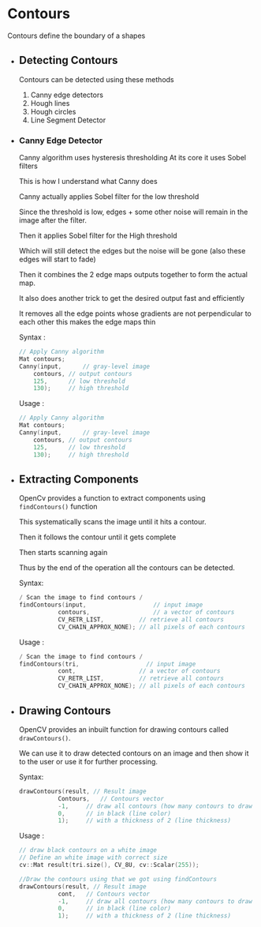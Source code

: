 # Contours 
Contours define the boundary of a shapes
- ## Detecting Contours
  
  Contours can be detected using these methods
  
  1. Canny edge detectors 
  2. Hough lines 
  3. Hough circles 
  4. Line Segment Detector
- ### Canny Edge Detector 
  
  Canny algorithm uses hysteresis thresholding 
  At its core it uses Sobel filters 
  
  This is how I understand what Canny does 
  
  Canny actually applies Sobel filter for the low 
  threshold 
  
  Since the threshold is low, edges + some other noise will
  remain in the image after the filter. 
  
  Then it applies Sobel filter for the High threshold
  
  Which will still detect the edges but the noise will 
  be gone (also these edges will start to fade)
  
  Then it combines the 2 edge maps outputs together to form the 
  actual map. 
  
  It also does another trick to get the desired output fast and efficiently 
  
  It removes all the edge points whose gradients are not
  perpendicular to each other this makes the edge maps thin
  
  Syntax : 
  ```c
  // Apply Canny algorithm
  Mat contours;
  Canny(input,      // gray-level image
      contours, // output contours
      125,      // low threshold
      130);     // high threshold
  ```
  
  Usage : 
  ```c
  // Apply Canny algorithm
  Mat contours;
  Canny(input,      // gray-level image
      contours, // output contours
      125,      // low threshold
      130);     // high threshold
  ```
- ## Extracting Components 
  OpenCv provides a function to extract components using `findContours()` function
  
  This systematically scans the image until it hits 
  a contour.
  
  Then it follows the contour until it gets complete
  
  Then starts scanning again
  
  Thus by the end of the operation all the contours 
  can be detected.
  
  Syntax: 
  ```c
  / Scan the image to find contours /
  findContours(input,                   // input image 
             contours,                  // a vector of contours
             CV_RETR_LIST,          // retrieve all contours
             CV_CHAIN_APPROX_NONE); // all pixels of each contours
  ```
  
  Usage : 
  ```c
  / Scan the image to find contours /
  findContours(tri,                   // input image 
             cont,                  // a vector of contours
             CV_RETR_LIST,          // retrieve all contours
             CV_CHAIN_APPROX_NONE); // all pixels of each contours
  ```
- ## Drawing Contours 
  
  OpenCV provides an inbuilt function for drawing contours
  called `drawContours()`.
  
  We can use it to draw detected contours on an image and then 
  show it to the user or use it for further processing.
  
  Syntax: 
  ```c
  drawContours(result, // Result image
             Contours,   // Contours vector
             -1,     // draw all contours (how many contours to draw ?)
             0,      // in black (line color)
             1);     // with a thickness of 2 (line thickness)
  ```
  
  Usage :
  ```c
  // draw black contours on a white image
  // Define an white image with correct size
  cv::Mat result(tri.size(), CV_8U, cv::Scalar(255));
  
  //Draw the contours using that we got using findContours
  drawContours(result, // Result image
             cont,   // Contours vector
             -1,     // draw all contours (how many contours to draw ?)
             0,      // in black (line color)
             1);     // with a thickness of 2 (line thickness)
  
  ```